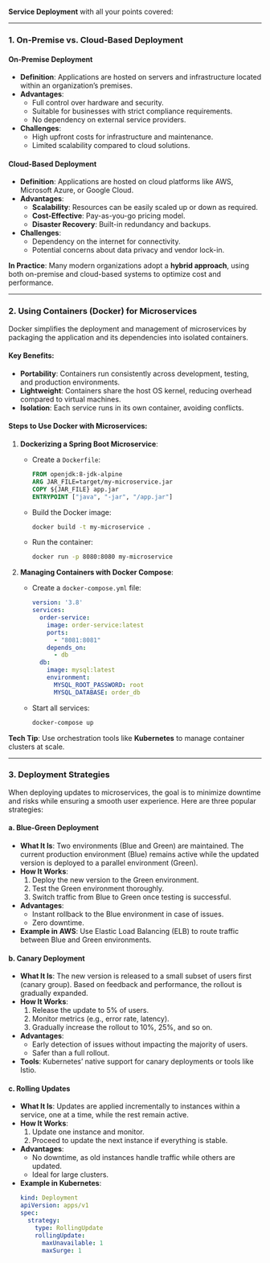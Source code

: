 **Service Deployment** with all your points covered:

---

### **1. On-Premise vs. Cloud-Based Deployment**

#### **On-Premise Deployment**
- **Definition**: Applications are hosted on servers and infrastructure located within an organization’s premises.
- **Advantages**:
  - Full control over hardware and security.
  - Suitable for businesses with strict compliance requirements.
  - No dependency on external service providers.
- **Challenges**:
  - High upfront costs for infrastructure and maintenance.
  - Limited scalability compared to cloud solutions.
  
#### **Cloud-Based Deployment**
- **Definition**: Applications are hosted on cloud platforms like AWS, Microsoft Azure, or Google Cloud.
- **Advantages**:
  - **Scalability**: Resources can be easily scaled up or down as required.
  - **Cost-Effective**: Pay-as-you-go pricing model.
  - **Disaster Recovery**: Built-in redundancy and backups.
- **Challenges**:
  - Dependency on the internet for connectivity.
  - Potential concerns about data privacy and vendor lock-in.

**In Practice**: Many modern organizations adopt a **hybrid approach**, using both on-premise and cloud-based systems to optimize cost and performance.

---

### **2. Using Containers (Docker) for Microservices**
Docker simplifies the deployment and management of microservices by packaging the application and its dependencies into isolated containers.

#### **Key Benefits**:
- **Portability**: Containers run consistently across development, testing, and production environments.
- **Lightweight**: Containers share the host OS kernel, reducing overhead compared to virtual machines.
- **Isolation**: Each service runs in its own container, avoiding conflicts.

#### **Steps to Use Docker with Microservices**:
1. **Dockerizing a Spring Boot Microservice**:
   - Create a `Dockerfile`:
     ```dockerfile
     FROM openjdk:8-jdk-alpine
     ARG JAR_FILE=target/my-microservice.jar
     COPY ${JAR_FILE} app.jar
     ENTRYPOINT ["java", "-jar", "/app.jar"]
     ```
   - Build the Docker image:
     ```bash
     docker build -t my-microservice .
     ```
   - Run the container:
     ```bash
     docker run -p 8080:8080 my-microservice
     ```

2. **Managing Containers with Docker Compose**:
   - Create a `docker-compose.yml` file:
     ```yaml
     version: '3.8'
     services:
       order-service:
         image: order-service:latest
         ports:
           - "8081:8081"
         depends_on:
           - db
       db:
         image: mysql:latest
         environment:
           MYSQL_ROOT_PASSWORD: root
           MYSQL_DATABASE: order_db
     ```
   - Start all services:
     ```bash
     docker-compose up
     ```

**Tech Tip**: Use orchestration tools like **Kubernetes** to manage container clusters at scale.

---

### **3. Deployment Strategies**
When deploying updates to microservices, the goal is to minimize downtime and risks while ensuring a smooth user experience. Here are three popular strategies:

#### **a. Blue-Green Deployment**
- **What It Is**: Two environments (Blue and Green) are maintained. The current production environment (Blue) remains active while the updated version is deployed to a parallel environment (Green).
- **How It Works**:
  1. Deploy the new version to the Green environment.
  2. Test the Green environment thoroughly.
  3. Switch traffic from Blue to Green once testing is successful.
- **Advantages**:
  - Instant rollback to the Blue environment in case of issues.
  - Zero downtime.
- **Example in AWS**: Use Elastic Load Balancing (ELB) to route traffic between Blue and Green environments.

#### **b. Canary Deployment**
- **What It Is**: The new version is released to a small subset of users first (canary group). Based on feedback and performance, the rollout is gradually expanded.
- **How It Works**:
  1. Release the update to 5% of users.
  2. Monitor metrics (e.g., error rate, latency).
  3. Gradually increase the rollout to 10%, 25%, and so on.
- **Advantages**:
  - Early detection of issues without impacting the majority of users.
  - Safer than a full rollout.
- **Tools**: Kubernetes’ native support for canary deployments or tools like Istio.

#### **c. Rolling Updates**
- **What It Is**: Updates are applied incrementally to instances within a service, one at a time, while the rest remain active.
- **How It Works**:
  1. Update one instance and monitor.
  2. Proceed to update the next instance if everything is stable.
- **Advantages**:
  - No downtime, as old instances handle traffic while others are updated.
  - Ideal for large clusters.
- **Example in Kubernetes**:
   ```yaml
   kind: Deployment
   apiVersion: apps/v1
   spec:
     strategy:
       type: RollingUpdate
       rollingUpdate:
         maxUnavailable: 1
         maxSurge: 1
   ```
